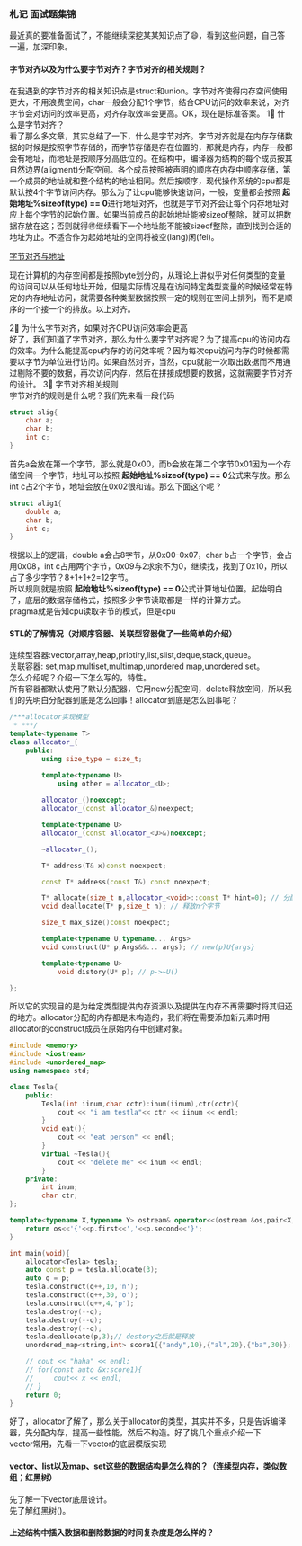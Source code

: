 ### 札记 面试题集锦
最近真的要准备面试了，不能继续深挖某某知识点了😄，看到这些问题，自己答一遍，加深印象。
#### 字节对齐以及为什么要字节对齐？字节对齐的相关规则？
在我遇到的字节对齐的相关知识点是struct和union。字节对齐使得内存空间使用更大，不用浪费空间，char一般会分配1个字节，结合CPU访问的效率来说，对齐字节会对访问的效率更高，对齐存取效率会更高。OK，现在是标准答案。
1⃣️ 什么是字节对齐？<br>
看了那么多文章，其实总结了一下，什么是字节对齐。字节对齐就是在内存存储数据的时候是按照字节存储的，而字节存储是存在位置的，那就是内存，内存一般都会有地址，而地址是按顺序分高低位的。在结构中，编译器为结构的每个成员按其自然边界(aligment)分配空间。各个成员按照被声明的顺序在内存中顺序存储，第一个成员的地址就和整个结构的地址相同。然后按顺序，现代操作系统的cpu都是默认按4个字节访问内存。那么为了让cpu能够快速访问，一般，变量都会按照 **起始地址%sizeof(type) == 0**进行地址对齐，也就是字节对齐会让每个内存地址对应上每个字节的起始位置。如果当前成员的起始地址能被sizeof整除，就可以把数据存放在这；否则就得🉐️继续看下一个地址能不能被sizeof整除，直到找到合适的地址为止。不适合作为起始地址的空间将被空(lang)闲(fei)。<br>

[字节对齐与地址](../unixAdvance/img/sizeof.png)

现在计算机的内存空间都是按照byte划分的，从理论上讲似乎对任何类型的变量的访问可以从任何地址开始，但是实际情况是在访问特定类型变量的时候经常在特定的内存地址访问，就需要各种类型数据按照一定的规则在空间上排列，而不是顺序的一个接一个的排放。以上对齐。<br>

2⃣️ 为什么字节对齐，如果对齐CPU访问效率会更高<br>
好了，我们知道了字节对齐，那么为什么要字节对齐呢？为了提高cpu的访问内存的效率。为什么能提高cpu内存的访问效率呢？因为每次cpu访问内存的时候都需要以字节为单位进行访问。如果自然对齐，当然，cpu就能一次取出数据而不用通过剔除不要的数据，再次访问内存，然后在拼接成想要的数据，这就需要字节对齐的设计。
3⃣️ 字节对齐相关规则<br>
字节对齐的规则是什么呢？我们先来看一段代码<br>
```c
struct alig{
    char a;
    char b;
    int c;
}
```
首先a会放在第一个字节，那么就是0x00，而b会放在第二个字节0x01因为一个存储空间一个字节，地址可以按照 **起始地址%sizeof(type) == 0**公式来存放。那么int c占2个字节，地址会放在0x02很和谐。那么下面这个呢？
```c
struct alig1{
    double a;
    char b;
    int c;
}
```
根据以上的逻辑，double a会占8字节，从0x00-0x07，char b占一个字节，会占用0x08，int c占用两个字节，0x09与2求余不为0，继续找，找到了0x10，所以占了多少字节？8+1+1+2=12字节。<br>
所以规则就是按照 **起始地址%sizeof(type) == 0**公式计算地址位置。起始明白了，底层的数据存储格式，按照多少字节读取都是一样的计算方式。<br>
pragma就是告知cpu读取字节的模式，但是cpu
#### STL的了解情况（对顺序容器、关联型容器做了一些简单的介绍）
连续型容器:vector,array,heap,priotiry,list,slist,deque,stack,queue。<br>
关联容器: set,map,multiset,multimap,unordered map,unordered set。<br>
怎么介绍呢？介绍一下怎么写的，特性。<br>
所有容器都默认使用了默认分配器，它用new分配空间，delete释放空间，所以我们的先明白分配器到底是怎么回事！allocator到底是怎么回事呢？<br>
```cpp
/***allocator实现模型
 * ***/
template<typename T>
class allocator_{
    public:
        using size_type = size_t;

        template<typename U>
            using other = allocator_<U>;
        
        allocator_()noexcept;
        allocator_(const allocator_&)noexpect;

        template<typename U>
        allocator_(const allocator_<U>&)noexcept;

        ~allocator_();

        T* address(T& x)const noexpect;

        const T* address(const T&) const noexpect;

        T* allocate(size_t n,allocator_<void>::const T* hint=0); // 分配n个字节
        void deallocate(T* p,size_t n); // 释放n个字节

        size_t max_size()const noexpect;

        template<typename U,typename... Args>
        void construct(U* p,Args&&... args); // new(p)U{args}

        template<typename U>
            void distory(U* p); // p->~U()

};
```
所以它的实现目的是为给定类型提供内存资源以及提供在内存不再需要时将其归还的地方。allocator分配的内存都是未构造的，我们将在需要添加新元素时用allocator的construct成员在原始内存中创建对象。
```cpp
#include <memory>
#include <iostream>
#include <unordered_map>
using namespace std;

class Tesla{
    public:
        Tesla(int iinum,char cctr):inum(iinum),ctr(cctr){
            cout << "i am testla"<< ctr << iinum << endl;
        }
        void eat(){
            cout << "eat person" << endl;
        }
        virtual ~Tesla(){
            cout << "delete me" << inum << endl;
        }
    private:
        int inum;
        char ctr;
};

template<typename X,typename Y> ostream& operator<<(ostream &os,pair<X,Y>&p){
    return os<<'{'<<p.first<<','<<p.second<<'}';
}

int main(void){
    allocator<Tesla> tesla;
    auto const p = tesla.allocate(3);
    auto q = p;
    tesla.construct(q++,10,'n');
    tesla.construct(q++,30,'o');
    tesla.construct(q++,4,'p');
    tesla.destroy(--q);
    tesla.destroy(--q);
    tesla.destroy(--q);
    tesla.deallocate(p,3);// destory之后就是释放
    unordered_map<string,int> score1{{"andy",10},{"al",20},{"ba",30}};

    // cout << "haha" << endl;
    // for(const auto &x:score1){
    //     cout<< x << endl;
    // }
    return 0;
}
```
好了，allocator了解了，那么关于allocator的类型，其实并不多，只是告诉编译器，先分配内存，提高一些性能，然后不构造。好了挑几个重点介绍一下<br>
vector常用，先看一下vector的底层模版实现<br>
#### vector、list以及map、set这些的数据结构是怎么样的？（连续型内存，类似数组；红黑树）
先了解一下vector底层设计。<br>
先了解红黑树()。
#### 上述结构中插入数据和删除数据的时间复杂度是怎么样的？
